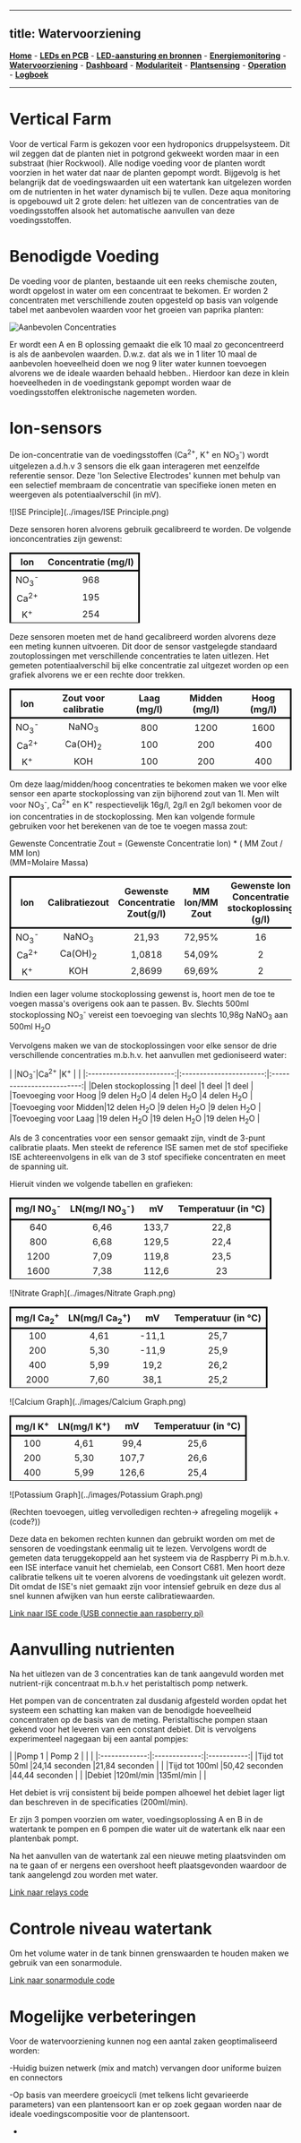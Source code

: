 

---
title: Watervoorziening
---

[**Home**](https://klaasmeersman.github.io/) - [**LEDs en PCB**](/inhoud/leds/) - [**LED-aansturing en bronnen**](/inhoud/aansturingLEDs/) - [**Energiemonitoring**](/inhoud/energiemonitoring/) - [**Watervoorziening**](/inhoud/aquaMonitoring/) - [**Dashboard**](/inhoud/dashboard/) - [**Modulariteit**](/inhoud/modulariteit/) - [**Plantsensing**](/inhoud/plantensensor/) - [**Operation**](/inhoud/operation/) - [**Logboek**](/inhoud/logboek/)

---

# Vertical Farm
Voor de vertical Farm is gekozen voor een hydroponics druppelsysteem. Dit wil zeggen dat de planten niet in potgrond gekweekt worden maar in een substraat (hier Rockwool). Alle nodige voeding voor de planten wordt voorzien in het water dat naar de planten gepompt wordt. Bijgevolg is het belangrijk dat de voedingswaarden uit een watertank kan uitgelezen worden om de nutrienten in het water dynamisch bij te vullen. Deze aqua monitoring is opgebouwd uit 2 grote delen: het uitlezen van de concentraties van de voedingsstoffen alsook het automatische aanvullen van deze voedingsstoffen.

# Benodigde Voeding

De voeding voor de planten, bestaande uit een reeks chemische zouten, wordt opgelost in water om een concentraat te bekomen. Er worden 2 concentraten met verschillende zouten opgesteld op basis van volgende tabel met aanbevolen waarden voor het groeien van paprika planten:

![Aanbevolen Concentraties](../images/Cocktail.png)

Er wordt een A en B oplossing gemaakt die elk 10 maal zo geconcentreerd is als de aanbevolen waarden. D.w.z. dat als we in 1 liter 10 maal de aanbevolen hoeveelheid doen we nog 9 liter water kunnen toevoegen alvorens we de ideale waarden behaald hebben.. Hierdoor kan deze in klein hoeveelheden in de voedingstank gepompt worden waar de voedingsstoffen elektronische nagemeten worden.

# Ion-sensors

De ion-concentratie van de voedingsstoffen (Ca<sup>2+</sup>, K<sup>+</sup> en NO<sub>3</sub><sup>-</sup>) wordt uitgelezen a.d.h.v 3 sensors die elk gaan interageren met eenzelfde referentie sensor. Deze 'Ion Selective Electrodes' kunnen met behulp van een selectief membraam de concentratie van specifieke ionen meten en weergeven als potentiaalverschil (in mV).  

![ISE Principle](../images/ISE Principle.png)

Deze sensoren horen alvorens gebruik gecalibreerd te worden. De volgende ionconcentraties zijn gewenst:

| Ion                        |Concentratie (mg/l)| 
|:--------------------------:|:----------:       |
| NO<sub>3</sub><sup>-</sup> | 968               |
| Ca<sup>2+</sup>            | 195               |
| K<sup>+</sup>              | 254               |

Deze sensoren moeten met de hand gecalibreerd worden alvorens deze een meting kunnen uitvoeren.
Dit door de sensor vastgelegde standaard zoutoplossingen met verschillende concentraties te laten uitlezen. Het gemeten potentiaalverschil bij elke concentratie zal uitgezet worden op een grafiek alvorens we er een rechte door trekken.
  
| Ion                       |Zout voor calibratie| Laag (mg/l)| Midden (mg/l)| Hoog (mg/l)|
|:-------------------------:|:------------------:|:----------:|:------------:|:----------:|
| NO<sub>3</sub><sup>-</sup>| NaNO<sub>3</sub>   |     800    |     1200     |     1600   |
| Ca<sup>2+</sup>           | Ca(OH)<sub>2</sub> |     100    |     200      |     400    | 
| K<sup>+</sup>             | KOH                |     100    |     200      |     400    |

Om deze laag/midden/hoog concentraties te bekomen maken we voor elke sensor een aparte stockoplossing van zijn bijhorend zout van 1l.
Men wilt voor NO<sub>3</sub><sup>-</sup>, Ca<sup>2+</sup> en K<sup>+</sup> respectievelijk 16g/l, 2g/l en 2g/l bekomen voor de ion concentraties in de stockoplossing.
Men kan volgende formule gebruiken voor het berekenen van de toe te voegen massa zout:  
  
Gewenste Concentratie Zout =  (Gewenste Concentratie Ion) * ( MM Zout / MM Ion)  
(MM=Molaire Massa)

| Ion                       |Calibratiezout    | Gewenste Concentratie Zout(g/l)| MM Ion/MM Zout | Gewenste Ion Concentratie stockoplossing (g/l) |
|:-------------------------:|:----------------:|:------------------------------:|:--------------:|:----------------------------------------------:|
| NO<sub>3</sub><sup>-</sup>|NaNO<sub>3</sub>  |     21,93                      |     72,95%     |                16                              | 
| Ca<sup>2+</sup>           |Ca(OH)<sub>2</sub>|     1,0818                     |     54,09%     |                2                               |
| K<sup>+</sup>             |KOH               |     2,8699                     |     69,69%     |                2                               |

Indien een lager volume stockoplossing gewenst is, hoort men de toe te voegen massa's overigens ook aan te passen.
Bv. Slechts 500ml stockoplossing NO<sub>3</sub><sup>-</sup> vereist een toevoeging van slechts 10,98g NaNO<sub>3</sub> aan 500ml H<sub>2</sub>O

Vervolgens maken we van de stockoplossingen voor elke sensor de drie verschillende concentraties m.b.h.v. het aanvullen met gedioniseerd water:  

|                      |NO<sub>3</sub><sup>-</sup>|Ca<sup>2+</sup>          |K<sup>+</sup>              |
|                      |:------------------------:|:-----------------------:|:-------------------------:|
|Delen stockoplossing  |1 deel                    |1 deel                   |1 deel                     |
|Toevoeging voor Hoog  |9 delen H<sub>2</sub>O    |4 delen H<sub>2</sub>O   |4 delen H<sub>2</sub>O     |
|Toevoeging voor Midden|12 delen H<sub>2</sub>O   |9 delen H<sub>2</sub>O   |9 delen H<sub>2</sub>O     |
|Toevoeging voor Laag  |19 delen H<sub>2</sub>O   |19 delen H<sub>2</sub>O  |19 delen H<sub>2</sub>O    |
  
Als de 3 concentraties voor een sensor gemaakt zijn, vindt de 3-punt calibratie plaats. Men steekt de reference ISE samen met de stof specifieke ISE achtereenvolgens in elk van de 3 stof specifieke concentraten en meet de spanning uit.

Hieruit vinden we volgende tabellen en grafieken:

| mg/l NO<sub>3</sub><sup>-</sup>|LN(mg/l NO<sub>3</sub><sup>-</sup>)| mV     | Temperatuur (in °C) |
|:------------------------------:|:---------------------------------:|:------:|:-------------------:|
| 640                            | 6,46                              | 133,7  | 22,8                |
| 800                            | 6,68                              | 129,5  | 22,4                |
| 1200                           | 7,09                              | 119,8  | 23,5                |
| 1600                           | 7,38                              | 112,6  | 23                  | 


![Nitrate Graph](../images/Nitrate Graph.png) 


| mg/l Ca<sub>2</sub><sup>+</sup>|LN(mg/l Ca<sub>2</sub><sup>+</sup>)| mV     | Temperatuur (in °C) |
|:------------------------------:|:---------------------------------:|:------:|:-------------------:|
| 100                            | 4,61                              | -11,1  | 25,7                |
| 200                            | 5,30                              | -11,9  | 25,9                |
| 400                            | 5,99                              | 19,2   | 26,2                |
| 2000                           | 7,60                              | 38,1   | 25,2                | 


![Calcium Graph](../images/Calcium Graph.png) 


| mg/l K<sup>+</sup> | LN(mg/l K<sup>+</sup>)| mV     | Temperatuur (in °C) |
|:------------------:|:--------------------:|:------:|:-------------------:|
| 100                | 4,61                 | 99,4   | 25,6                |
| 200                | 5,30                 | 107,7  | 26,6                |
| 400                | 5,99                 | 126,6  | 25,4                | 

![Potassium Graph](../images/Potassium Graph.png) 


(Rechten toevoegen, uitleg vervolledigen rechten-> afregeling mogelijk + (code?))

Deze data en bekomen rechten kunnen dan gebruikt worden om met de sensoren de voedingstank eenmalig uit te lezen. Vervolgens wordt de gemeten data teruggekoppeld aan het systeem via de Raspberry Pi m.b.h.v. een ISE interface vanuit het chemielab, een Consort C681. Men hoort deze calibratie telkens uit te voeren alvorens de voedingstank uit gelezen wordt. Dit omdat de ISE's niet gemaakt zijn voor intensief gebruik en deze dus al snel kunnen afwijken van hun eerste calibratiewaarden. 

[Link naar ISE code (USB connectie aan raspberry pi)](https://github.com/KlaasMeersman/KlaasMeersman.github.io/blob/main/inhoud/aquaMonitoring/ISE_UITLEZING.py)


# Aanvulling nutrienten

Na het uitlezen van de 3 concentraties kan de tank aangevuld worden met nutrient-rijk concentraat m.b.h.v het peristaltisch pomp netwerk. 

Het pompen van de concentraten zal dusdanig afgesteld worden opdat het systeem een schatting kan maken van de benodigde hoeveelheid concentraten op de basis van de meting. 
Peristaltische pompen staan gekend voor het leveren van een constant debiet. Dit is vervolgens experimenteel nagegaan bij een aantal pompjes: 


<div class="table">
|               |Pomp 1         | Pomp 2        |             |
|               |:-------------:|:-------------:|:-----------:|
|Tijd tot 50ml  |24,14 seconden |21,84 seconden |             |
|Tijd tot 100ml |50,42 seconden |44,44 seconden |             |
|Debiet         |120ml/min      |135ml/min      |             |
</div>

Het debiet is vrij consistent bij beide pompen alhoewel het debiet lager ligt dan beschreven in de specificaties (200ml/min).

Er zijn 3 pompen voorzien om water, voedingsoplossing A en B in de watertank te pompen en 6 pompen die water uit de watertank elk naar een plantenbak pompt.

Na het aanvullen van de watertank zal een nieuwe meting plaatsvinden om na te gaan of er nergens een overshoot heeft plaatsgevonden waardoor de tank aangelengd zou worden met water.

[Link naar relays code](https://github.com/KlaasMeersman/KlaasMeersman.github.io/blob/main/inhoud/aquaMonitoring/Relays.cpp)

# Controle niveau watertank

Om het volume water in de tank binnen grenswaarden te houden maken we gebruik van een sonarmodule.

[Link naar sonarmodule code](https://github.com/KlaasMeersman/KlaasMeersman.github.io/blob/main/inhoud/aquaMonitoring/Hoogtesensor.cpp)



# Mogelijke verbeteringen

Voor de watervoorziening kunnen nog een aantal zaken geoptimaliseerd worden:

-Huidig buizen netwerk (mix and match) vervangen door uniforme buizen en connectors 

-Op basis van meerdere groeicycli (met telkens licht gevarieerde parameters) van een plantensoort kan er op zoek gegaan worden naar de ideale voedingscompositie voor de plantensoort. 

-

<style> 
    thead{
        border-style: solid;
        border-color: black;
    }
    tbody{
        border-style: solid;
        border-color: black;
    }
</style>